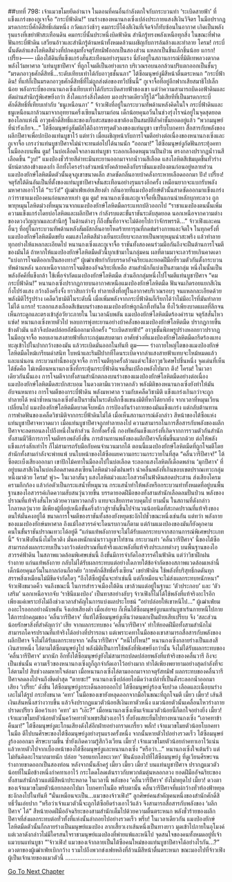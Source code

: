 ##บทที่ 798: เจ้าแมวขโมยยึดอำนาจ
ในตอนที่คนอื่นกำลังตกใจกับกระบวนท่า ‘ระเบิดสายฟ้า’ ที่แข็งแกร่งของกูเจาจื้อ
“กระบี่ฟ้าดิน!”
บนร่างของหนานกงเซิ่งเปล่งประกายแสงสีเงินวิจิตร ในมือปรากฏมรดกกระบี่ศักดิ์สิทธิ์เล่มหนึ่ง กวัดแกว่งช้าๆ คมกระบี่โค้งสีเงินที่เจิดจ้าก็ทับซ้อนในอากาศ เกิดเป็นพลังรุนแรงที่เขย่าฟ้าสะเทือนดิน
คมกระบี่นั้นประหนึ่งบิดฟ้าดิน สำนึกรู้ทรงพลังเหนือทุกสิ่ง
ในขณะที่ฟาดฟันกระบี่ฟ้าดิน เสวียนอ้าวและสำนึกรู้ด้านหน้าทั้งหมดล้วนเผชิญกับการล้มล้างและทำลาย
โครม!
กระบี่นั้นตัดลำแสงโลหิตสีม่วงที่ปกคลุมทั้งจตุรัสทมิฬออกเป็นสองส่วน แหลกเป็นชิ้นเล็กชิ้นน้อย
แกรก! เปรี้ยง——
เมืองใต้ดินที่แข็งแกร่งสั่นสะเทือนอย่างรุนแรง นี่ยังอยู่ในสถานการณ์ที่มิติเทพลวงตากดพลังไว้มหาศาล
‘แท่นบูชาปีศาจ’ ที่ถูกโจมตีเป็นอย่างแรก บริเวณรอบนอกล้วนปริแตกออกเป็นชั้นๆ
“มรดกอาวุธศักดิ์สิทธิ์…ระดับเทียบเท่าได้กับอาวุธชั้นนภา”
ไต้ซือมนุษย์งูมีสีหน้าตื่นตระหนก
“กระบี่ฟ้าดิน! ที่แท้ก็เป็นมรดกอาวุธศักดิ์สิทธิ์ที่ไม่ถูกส่งต่อของทวีปชิ้นนี้”
กูเจาจื้อที่อยู่อีกฟากเสียสมาธิไปเล็กน้อย
พลังกระบี่ของหนานกงเซิ่งเทียบเท่าได้กับระเบิดสายฟ้าของเขา แต่ว่าความสามารถบิดงอฟ้าดินและตัดผ่านสำนึกรู้พิเศษยิ่งกว่า
สิ่งใดแกร่งสิ่งใดด้อย มองปราดเดียวก็รู้ได้“ไม่เสียทีที่เป็นมรดกกระบี่ศักดิ์สิทธิ์ที่เทียบเท่ากับ ‘ธนูเหนือนภา’ ”
จ้าวเฟิงที่อยู่ในกระบวนทัพด้านหลังคิดในใจ
กระบี่ฟ้าดินและธนูเหนือนภาล้วนมาจากอุทยานครึ่งเซียนในยามก่อน
เด็กน้อยคุนอวิ๋นในช่วงรุ่งโรจน์อยู่ในจุดสุดยอดของโลกแห่งนี้ อาวุธศักดิ์สิทธิ์และของเก็บสะสมของเขาต้องเป็นสมบัติล้ำค่าชั้นยอดอยู่แล้ว
“พวกมนุษย์ที่น่ารังเกียจ…” ไต้ซือมนุษย์งูสัมผัสได้ถึงการทรุดตัวลงของแท่นบูชา
เขารีบโบกคทา สื่อสารกับพลังของผลึกปีศาจเพื่อปกป้องแท่นบูชาไว้
แต่ทว่า
เมื่อเผชิญหน้ากับการโจมตีอย่างต่อเนื่องของหนานกงเซิ่งและกูเจาจื้อ เกรงว่าแท่นบูชาปีศาจไม่น่าจะทนต่อไปได้นานนัก
“ออกมา!”
ไต้ซือมนุษย์งูกัดฟันกระทุ้งคทาในมือลงบนพื้น
ตูม!
ในบ่อเลือดใจกลางแท่นบูชา ระลอกเลือดหมุนวนปั่นป่วน ตรงกลางปรากฏน้ำวนสีเลือดขึ้น
“วูบ!”
แมงป่องชั่วร้ายสีดำทะมึนทะยานออกมาจากน้ำวนสีเลือด แสงโลหิตสีเข้มผุดขึ้นทั่วร่าง นัยน์ตาสองข้างแดงก่ำ อีกทั้งโครงร่างส่วนหน้ายังคล้ายคลึงกับราชันแมงป่องตนก่อนอยู่หลายส่วน
แมงป่องยักษ์โลหิตมืดตัวนั้นดุจภูเขาขนาดเล็ก สาดซัดกลิ่นอายบ้าคลั่งกระหายเลือดออกมา
ปัง! เปรี้ยง!
จตุรัสใต้ดินอันเป็นที่ตั้งของแท่นบูชาปีศาจสั่นสะเทือนอย่างรุนแรงอีกครั้ง เหมือนยากจะแบกรับพลังมหาศาลเอาไว้ได้
“ระวัง!”
ผู้เฒ่าเฟ่ยเอ่ยเสียงต่ำ กลิ่นอายที่แมงป่องยักษ์ตัวนั้นสาดซัดออกมาแข็งแกร่งกว่าราชาแมงป่องคนก่อนหลายเท่า
ตูม ตูม!
หนานกงเซิ่งและกูเจาจื้อที่เป็นแกนนำหลักบุกทะลวง ถูกพายุหมุนโลหิตม่วงที่หมุนวนจากแมงป่องยักษ์โลหิตมืดกระแทกปลิวออกไป
“ราชาแมงป่องตนนั้นเพิ่มความแข็งแกร่งโดยบ่อโลหิตและผลึกปีศาจ กำลังรบแตะขั้นราชันระดับสุดยอด นอกเหนือจากความต่างของดวงวิญญาณและสำนึกรู้ ในด้านต่างๆ ก็ถึงขั้นที่อาจจะไม่ด้อยไปกว่าจักรพรรดิ…”
จ้าวเฟิงและคนอื่นๆ ที่อยู่ในกระบวนทัพด้านหลังสัมผัสกลิ่นอายโหดร้ายทารุณที่กดข่มร่างกายและจิตใจ
ในทุกครั้งที่แมงป่องยักษ์โลหิตมืดขยับ คมแสงโลหิตสีม่วงเย็นยะเยียบจะกลายเป็นพายุหมุนน่าสะพรึง แล้วทำลายทุกอย่างให้แหลกละเอียดไป
หนานกงเซิ่งและกูเจาจื้อ ราชันทั้งสองคนร่วมมือกันถึงจะฝืนต้านการโจมตีของมันได้
ถ้าหากให้แมงป่องยักษ์โลหิตมืดตัวนี้บุกเข้ามาในกลุ่มคน ผลที่ตามมาจะเลวร้ายเกินคาดเดา
“แบ่งการโจมตีออกเป็นสองทาง!”
ผู้เฒ่าเฟ่ยกำกับบรรดาอัจฉริยะและยอดฝีมือที่รวมตัวกันตั้งกระบวนทัพด้านหลัง
นอกเหนือจากการโจมตีของอัจฉริยะที่เหลือ สามสำนักก็แบ่งเป็นสามกลุ่ม
หนึ่งในนั้นเป็นพลังอัคคีที่แข็งกล้า ใช้เพื่อจำกัดแมงป่องยักษ์โลหิตมืด
ส่วนอีกกลุ่มหนึ่งไปโจมตีแท่นบูชาปีศาจ
“คมกระบี่ฟ้าดิน!”
หนานกงเซิ่งปรากฏกายบนอากาศเหนือแมงป่องยักษ์โลหิตมืด ฟันจนเกิดรอยแยกสีเงินกึ่งโปร่งแสง กว้างถึงครึ่งจั้ง ยาวสิบกว่าจั้ง ทำลายสิ่งที่อยู่ในอากาศบริเวณรอบๆ จนแหลกละเอียดด้วยพลังมิติไร้รูปร่าง
เคล็ดวิชามิติในระดับนี้ เมื่อเพิ่มพลังจากกระบี่ฟ้าดินก็เรียกได้ว่าไม่มีอะไรที่มันทำลายไม่ได้
แกรก!
ระลอกแสงเลือดสีเข้มบนร่างของแมงป่องยักษ์ถูกฉีกทึ้งทันใด ทิ้งไว้เพียงบาดแผลที่ลึกจนเห็นกระดูกและตรงเข้าสู่อวัยวะภายใน
ในเวลาฉับพลัน แมงป่องยักษ์โลหิตมืดร้องคำราม จตุรัสสั่นไหว
แซ่ด!
หนานกงเซิ่งหายตัวไป หลบการพุ่งทะยานอย่างบ้าคลั่งของแมงป่องยักษ์โลหิตมืด ปรากฏกายขึ้นข้างตัวมัน แล้วจึงปลดปล่อยอัสนีออกมาอีกครั้ง
“ระเบิดสายฟ้า!”
อาวุธชั้นพิภพรูปร่างหอกยาวปรากฏในมือกูเจาจื้อ หอบเอาแสงสายฟ้าที่เกาะกลุ่มแสบตามา อาศัยช่วงที่แมงป่องยักษ์โลหิตมืดกรีดร้องแทงทะลุเข้าไปในปากกว้างของมัน แล้วระเบิดมันออกในทันที
ตูม——
ร่างกายใหญ่โตของแมงป่องยักษ์โลหิตมืดไหม้เกรียมดำสนิท ใบหน้าและริมฝีปากที่โดนระเบิดจากลำแสงสายฟ้าแทบจะไหม้หมดแล้ว
และแน่นอน กระบวนท่านี้ของกูเจาจื้อ การโจมตีทุกครั้งล้วนแต่จะใช้อาวุธวิเศษไปชิ้นหนึ่ง
จุดเด่นที่เห็นได้ชัดคือ ไม่เหมือนหนานกงเซิ่งที่กระตุ้นกระบี่ฟ้าดินจนสิ้นเปลืองพลังไปมาก
ตึง! โครม!
ในเวลาเดียวกันนั้นเอง การโจมตีจากทั้งสามสำนักตกลงบนร่างของแมงป่องยักษ์โลหิตมืดอย่างต่อเนื่อง
แมงป่องยักษ์โลหิตมืดสะบักสะบอม ในดวงตามีแววหวาดกลัว
พลังมิติของหนานกงเซิ่งยังทำให้มันอับจนหนทาง การโจมตีของกระบี่ฟ้าดิน พลังมหาศาล รวมกับเคล็ดวิชามิติ แข็งแกร่งเกินกว่าจะถูกทำลายได้
หนำซ้ำหนานกงเซิ่งยังเป็นราชันในระดับลึกซึ้งแขนงมิติที่หาได้ยากยิ่ง
จากเวลาที่หมุนเวียนเปลี่ยนไป แมงป่องยักษ์โลหิตมืดบาดเจ็บหนัก การป้องกันร่างกายของมันแข็งแกร่ง แต่กลับต้านทานการฟาดฟันของเคล็ดวิชามิติจากกระบี่ฟ้าดินไม่ได้
เมื่อเห็นสถานการณ์ดังกล่าว สีหน้าของไต้ซือแห่งแท่นบูชาปีศาจหวาดผวา
เมื่อแท่นบูชาปีศาจถูกทำลายลงไป ความสามารถในการสื่อสารกับพลังของผลึกปีศาจจะลดทอนลงไปถึงหนึ่งในห้าส่วน
อีกทั้งครั้งนี้ กองทัพอันแข็งแกร่งที่เกิดจากการรวมตัวกันสำนักทั้งสามมีวิธีการการโจมตีทรงพลังยิ่งขึ้น การต้านทานพลังของผลึกปีศาจก็เพิ่มขึ้นมากด้วย
ต่อให้พลังแข็งแกร่งสักเท่าไร ก็ไม่สามารถรับมือกับคนจำนวนมากได้
ตอนนี้แมงป่องยักษ์โลหิตมืดที่ถูกโจมตีโดยสำนักทั้งสามกำลังจะพ่ายแพ้
บนใบหน้าของไต้ซือเผยความกระวนกระวายในที่สุด
“คลื่นวารีปีศาจ!”
ไต้ซือตะเบ็งเสียงออกมา เขาปักไม้คทาในมือลงไปในบ่อเลือด ระลอกแสงโลหิตก็เดือดพล่าน
‘มุกปีศาจ’ ที่อยู่บนเสาสีเงินในบ่อเลือดสาดแสงเซียนโลหิตม่วงดั่งฝนพรำ นำคลื่นพลังที่เกินขอบเขตปราณเทวะกลุ่มหนึ่งมาด้วย
โครม! พู่ว~
ในเวลาสั้นๆ แสงโลหิตม่วงและไอสวรค์ในฟ้าดินสอดประสาน ส่งเสียงโครมครามกึกก้อง แล้วก่อตัวเป็นกระแสน้ำที่หมุนวน
กระแสน้ำทำให้พลังหรือกระบวนท่าทั้งหมดที่อยู่บนพื้นฐานของไอสวรรค์เกิดความสับสนวุ่นวายขึ้น
บรรดายอดฝีมือของทั้งสามสำนักเลือดลมปั่นป่วน พลังของปราณที่แท้จริงสั่นไหวด้วยความหวาดกลัว แทบจะเสียการควบคุมไป
ยามนั้น
ในสถานที่ดังกล่าวโกลาหลวุ่นวาย มีเพียงผู้ที่อยู่เหนือขั้นครึ่งก้าวสู่ราชันขึ้นไปจำนวนน้อยนิดที่สะกดปราณที่แท้จริงของตนให้มั่นคงอยู่ได้
ขนาดการโจมตีของราชันทั้งสองยังหยุดชะงักไปชั่วขณะหนึ่งเช่นกัน
แต่ทว่า พลังกายของแมงป่องยักษ์มหาศาล ถึงแม้ไอสวรรค์จะโดนรบกวนก็ตาม แต่ก้ามแมงป่องของมันก็ยังคุกคามคนในขั้นราชันปราณเทวะได้อยู่ดี
“แก่นแท้พลังกายจะไม่ได้รับผลกระทบจากสถานการณ์พิเศษประเภทนี้”
จ้าวเฟิงยืนนิ่งไม่ไหวติง มั่นคงหนักแน่นราวภูเขาไท่ซาน
กระบวนท่า ‘คลื่นวารีปีศาจ’ นี้ของไต้ซือ สามารถส่งผลกระทบเป็นวงกว้างต่อปราณที่แท้จริงและพลังที่แท้จริงประเภทต่างๆ บนพื้นฐานของไอสวรรค์ฟ้าดิน
ในสภาพแวดล้อมพิเศษเช่นนี้ ถึงขั้นมีการจำกัดไอสวรรค์ในฟ้าดิน
แต่ว่าวิชาฝึกฝนร่างกาย แก่นแท้พลังกาย กลับไม่ได้รับผลกระทบแต่อย่างใดภายใต้ข้อจำกัดของสภาพแวดล้อมเหล่านี้
เด็กน้อยคุนอวิ๋นในกาลก่อนก็อาศัย ‘กายศักดิ์สิทธิ์ครึ่งเซียน’ เขย่าฟ้าดิน ใช้พลังที่บริสุทธิ์กดดันทุกสรรพสิ่งเหมือนไม่มีขีดจำกัดใดๆ
“ถึงไต้ซือผู้นั้นจะทำเช่นนี้ แต่ก็เหมือนจะไม่ส่งผลกระทบหนักหนา”
จ้าวเฟิงขมวดคิ้ว
จนถึงขณะนี้ ในการสำรวจเมืองใต้ดิน เขาล้วนแต่อยู่ในฐานะ ‘ตัวประกอบ’ และ ‘ตัวเสริม’
นอกเหนือจากจับ ‘ราชินีแมงป่อง’ เป็นทาสอย่างลับๆ จ้าวเฟิงก็ไม่ได้ใช้พลังที่แท้จริงอะไรอีก
เพียงแค่เพราะยังไม่ถึงช่วงเวลาสำคัญในการแบ่งผลประโยชน์
“อย่าปล่อยให้เขาหนีไป…”
ผู้เฒ่าเฟ่ยมองอะไรออกอย่างฉับพลัน จึงเอ่ยเสียงต่ำ
เมื่อเอ่ยจบ ก็เห็นไต้ซือมนุษย์งูบนแท่นบูชาเร้นกายหนีไปภายใต้การปกคลุมของ ‘คลื่นวารีปีศาจ’
ที่แท้ไต้ซือมนุษย์งูเห็นว่าตนตกเป็นฝ่ายเสียเปรียบ จึง ‘สละส่วนน้อยรักษาสิ่งที่สำคัญกว่า’ เสีย
จากผลกระทบของ ‘คลื่นวารีปีศาจ’ ทำให้ยอดฝีมือทั้งสามสำนักไม่สามารถโคจรปราณที่แท้จริงได้อย่างที่ปรารถนา
แต่เพราะคทาในมือของเขาสามารถสื่อสารกับพลังของผลึกปีศาจ จึงไม่ได้รับผลกระทบจาก ‘คลื่นวารีปีศาจ’
“หนีไปไหน!”
หนานกงเซิ่งกลายร่างเป็นแสงสีเงินสายหนึ่ง ไล่ตามไต้ซือมนุษย์งูไป
พลังมิติเป็นการใช้พลังที่พิเศษยิ่งกว่านั้น จึงไม่ได้รับผลกระทบของ ‘คลื่นวารีปีศาจ’ มากนัก
อีกทั้งไต้ซือมนุษย์งูยังไม่สามารถปลดปล่อยพลังที่แท้จริงของคลื่นวารี
ถึงจะเป็นเช่นนั้น
ความเร็วของหนานกงเซิ่งกูก็ถูกจำกัดเอาไว้อย่างมาก ทำได้เพียงพยายามอย่างสุดกำลังที่จะไล่ตามไป
สิบช่วงลมหายใจต่อมา
เมื่อหนานกงเซิ่งไล่ตามออกมาจากจตุรัสทมิฬ ผลกระทบของคลื่นวารีปีศาจลดลงไปจนถึงขีดต่ำสุด
“ตายซะ!”
หนานกงเซิ่งปล่อยไอมีดว่างเปล่าที่เป็นดั่งระลอกน้ำออกมา เสียง ‘เปรี๊ยะ’ ดังขึ้น ไต้ซือมนุษย์งูกระเด็นลอยออกไป
ไต้ซือมนุษย์งูร้องเจ็บปวด เลือดและเนื้อบนร่างเละไม่ได้รูป
กระทั่งขนาด ‘คทา’ ในมือของเขายังหลุดออกจากมือในขณะที่ถูกโจมตี
เมี้ยว เมี้ยว!
เส้นสีเงินเส้นหนึ่งสว่างวาบขึ้น แล้วจึงปรากฏแมวตัวน้อยสีเงินเทาตัวหนึ่ง
แมวน้อยตัวนั้นเคลื่อนไหวร่างกายปราดเปรียว มือคว้าเอา ‘คทา’ มา
“เอ๊ะ?”
เมื่อหนานกงเซิ่งเห็นเจ้าแมวตัวน้อยนี้ก็ตกใจอย่างยิ่ง
เมี้ยว!
เจ้าแมวขโมยตัวน้อยตัวนั้นคว้าคทาหัวเพชรสีม่วงเอาไว้ ทั้งยังแสยะยิ้มไปทางหนานกงเซิ่ง
“เอาคทาข้าคืนมา!” ไต้ซือมนุษย์งูตะโกนเสียงดังใส่อีกฝ่ายอย่างกราดเกรี้ยว
พลั่ก!
เจ้าแมวขโมยตัวน้อยโบกคทาในมือ ตีไปบนศีรษะของไต้ซือมนุษย์งูอย่างรุนแรงครั้งหนึ่ง จากนั้นหายตัวไปอย่างรวดเร็ว
ไต้ซือมนุษย์งูร้องออกมา ศีรษะบวมขึ้น ซ้ำยังเกิดความรู้สึกวิงเวียน
เมี้ยว!
เจ้าแมวขโมยตัวน้อยกำคทาเอาไว้แน่น แล้วหายตัวไปจากเบื้องหน้าของไต้ซือมนุษย์งูและหนานกงเซิ่ง
“หรือว่า…”
หนานกงเซิ่งใจเต้นรัว แต่ไม่ทันคิดอะไรมากมายนัก ปล่อย ‘รอยแยกโลหะเวหา’ ฟันฉับลงไปที่ไต้ซือมนุษย์งู ที่ดูเวียนศีรษะจนร่างกายขาดออกเป็นสองท่อน
หลังจากนั้นสักครู่
เมี้ยว เมี้ยว เมี้ยว!
บนแท่นบูชาปีศาจ ปรากฏแมวตัวน้อยที่ในมือข้างหนึ่งกำคทาเอาไว้ กระโดดโลดเต้นราวกับพวกต้มตุ๋นหลอกลวง
ยอดฝีมืออัจฉริยะของทั้งสามสำนักล้วนแต่มีสีหน้าประหลาด
ในเวลานี้ พลังของ ‘คลื่นวารีปีศาจ’ ยังไม่หยุดไป
เมี้ยว!
ดวงตาของเจ้าแมวขโมยตัวน้อยกลอกไปมา โบกคทาในมือ
พริบตานั้น
คลื่นวารีปีศาจที่แผ่กว้างทั่วท้องฟ้าหยุดชะงักลงไปในทันที
“นั่นเหมือนจะเป็น...แมวของจ้าวเฟิง!” ลูกศิษย์คนสำคัญคนหนึ่งของสำนักศักดิ์สิทธิ์วั่นเอ่ยปาก
“หรือว่าเจ้าแมวตัวนี้จะถูกไต้ซือยึดร่างเอาไว้แล้ว จึงสามารถสื่อสารกับพลังของ ‘ผลึกปีศาจ’ ได้”
สีหน้ายอดฝีมืออัจฉริยะของสามสำนักเต็มไปด้วยความตื่นตระหนก
พลังชั่วร้ายของผลึกปีศาจที่ส่งผลกระทบต่อทั่วทั้งที่แห่งนั้นล่าถอยไปอย่างรวดเร็ว
พรึ่บ!
ในเวลาเดียวกัน แมงป่องยักษ์โลหิตมืดตัวนั้นก็กลายร่างเป็นมนุษย์แมงป่อง ลากเสี้ยวเงาเส้นหนึ่งเป็นทางยาว มุดเข้าไปภายในอุโมงค์
แต่เวลาดังกล่าวไม่มีใครสนใจราชามนุษย์แมงป่องที่พ่ายแพ้และหนีไป
จุดสนใจของคนทั้งหมดอยู่ที่เจ้าแมวบนแท่นบูชา
“‘จ้าวเฟิง! แมวของเจ้ากลายเป็นไต้ซือคนใหม่ของแท่นบูชาปีศาจได้อย่างไรกัน...?”
ดวงตาของผู้เฒ่าเฟ่ยเบิกกว้าง รวมไปถึงพวกข่งเฟยหลิงที่ล้วนมีสีหน้าตื่นตระหนก ขณะมองไปที่จ้าวเฟิงผู้เป็นเจ้านายของแมวตัวนี้
................................



[Go To Next Chapter]( ./36.md)
